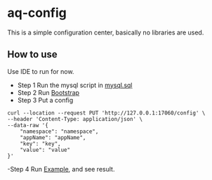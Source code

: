# aq-config
This is a simple configuration center, basically no libraries are used.

## How to use
Use IDE to run for now.

- Step 1
Run the mysql script in [mysql.sql](/scripts/db/initialization.sql)
- Step 2
Run [Bootstrap](core/src/main/java/com/github/aq0706/config/Bootstrap.java)
- Step 3
Put a config
```shell script
curl --location --request PUT 'http://127.0.0.1:17060/config' \
--header 'Content-Type: application/json' \
--data-raw '{
    "namespace": "namespace",
    "appName": "appName",
    "key": "key",
    "value": "value"
}'
```
-Step 4
Run [Example](example/src/main/java/com/github/aq0706/config/example/ExampleApplication.java), and see result.